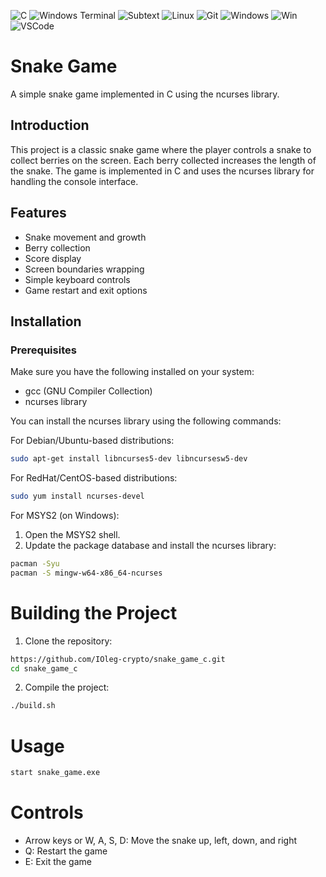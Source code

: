 ![C](https://img.shields.io/badge/c-%2300599C.svg?style=for-the-badge&logo=c&logoColor=white)
![Windows Terminal](https://img.shields.io/badge/Windows%20Terminal-%234D4D4D.svg?style=for-the-badge&logo=windows-terminal&logoColor=white)
![Subtext](https://img.shields.io/badge/sublime%20text-%23FF9800.svg?&style=for-the-badge&logo=sublime%20text&logoColor=black)
![Linux](https://img.shields.io/badge/Linux-FCC624?style=for-the-badge&logo=linux&logoColor=black)
![Git](https://img.shields.io/badge/git-%23F05033.svg?style=for-the-badge&logo=git&logoColor=white)
![Windows](https://img.shields.io/badge/github-%23121011.svg?style=for-the-badge&logo=github&logoColor=white)
![Win](https://img.shields.io/badge/Windows-0078D6?style=for-the-badge&logo=windows&logoColor=white")
![VSCode](https://img.shields.io/badge/Vscode-007ACC?style=for-the-badge&logo=visualstudiocode&logoColor=white)

# Snake Game

A simple snake game implemented in C using the ncurses library.

## Introduction

This project is a classic snake game where the player controls a snake to collect berries on the screen. Each berry collected increases the length of the snake. The game is implemented in C and uses the ncurses library for handling the console interface.

## Features

- Snake movement and growth
- Berry collection
- Score display
- Screen boundaries wrapping
- Simple keyboard controls
- Game restart and exit options

## Installation

### Prerequisites

Make sure you have the following installed on your system:

- gcc (GNU Compiler Collection)
- ncurses library

You can install the ncurses library using the following commands:

For Debian/Ubuntu-based distributions:

```bash
sudo apt-get install libncurses5-dev libncursesw5-dev
```

For RedHat/CentOS-based distributions:

```bash
sudo yum install ncurses-devel
```

For MSYS2 (on Windows):

1. Open the MSYS2 shell.
2. Update the package database and install the ncurses library:

```bash
pacman -Syu
pacman -S mingw-w64-x86_64-ncurses
```

# Building the Project

1. Clone the repository:

```bash
https://github.com/IOleg-crypto/snake_game_c.git
cd snake_game_c
```

2. Compile the project:

```bash
./build.sh
```

# Usage

```bash
start snake_game.exe
```

# Controls

- Arrow keys or W, A, S, D: Move the snake up, left, down, and right
- Q: Restart the game
- E: Exit the game
